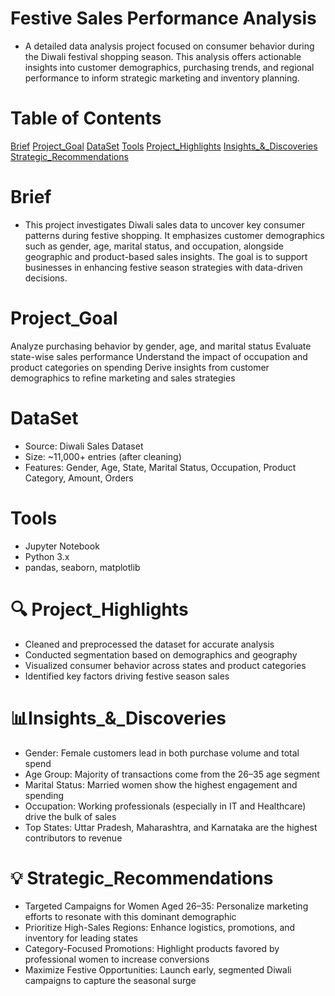 # Festive Sales Performance Analysis
 * A detailed data analysis project focused on consumer behavior during the Diwali festival shopping season. This analysis offers actionable insights into customer demographics, purchasing trends, and regional performance to inform strategic marketing and inventory planning.

# Table of Contents

[Brief](#Brief)
[Project_Goal](#Project_Goal) 
[DataSet](#DataSet)
[Tools](#Tools)
[Project_Highlights](#Project_Highlights)
[Insights_&_Discoveries](#Insights_&_Discoveries)
[Strategic_Recommendations](#Strategic_Recommendations)


  # Brief
   * This project investigates Diwali sales data to uncover key consumer patterns during festive shopping. It emphasizes customer demographics such as gender, age, marital status, and occupation, alongside geographic and product-based sales insights. The goal is to support businesses in enhancing festive season strategies with data-driven decisions.

  # Project_Goal

  Analyze purchasing behavior by gender, age, and marital status
  Evaluate state-wise sales performance
  Understand the impact of occupation and product categories on spending
  Derive insights from customer demographics to refine marketing and sales strategies

# DataSet

  * Source: Diwali Sales Dataset
  * Size: ~11,000+ entries (after cleaning)
  * Features: Gender, Age, State, Marital Status, Occupation, Product Category, Amount, Orders


#  Tools
* Jupyter Notebook
* Python 3.x
* pandas, seaborn, matplotlib


# 🔍 Project_Highlights
* Cleaned and preprocessed the dataset for accurate analysis
* Conducted segmentation based on demographics and geography
* Visualized consumer behavior across states and product categories
* Identified key factors driving festive season sales




# 📊Insights_&_Discoveries
* Gender: Female customers lead in both purchase volume and total spend
* Age Group: Majority of transactions come from the 26–35 age segment
* Marital Status: Married women show the highest engagement and spending
* Occupation: Working professionals (especially in IT and Healthcare) drive the bulk of sales
* Top States: Uttar Pradesh, Maharashtra, and Karnataka are the highest contributors to revenue




# 💡 Strategic_Recommendations
* Targeted Campaigns for Women Aged 26–35: Personalize marketing efforts to resonate with this dominant demographic
* Prioritize High-Sales Regions: Enhance logistics, promotions, and inventory for leading states
* Category-Focused Promotions: Highlight products favored by professional women to increase conversions
* Maximize Festive Opportunities: Launch early, segmented Diwali campaigns to capture the seasonal surge
